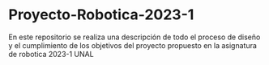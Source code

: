 # Proyecto-Robotica-2023-1
En este repositorio se realiza una descripción de todo el proceso de diseño y el cumplimiento de los objetivos del proyecto propuesto en la asignatura de robotica 2023-1 UNAL
